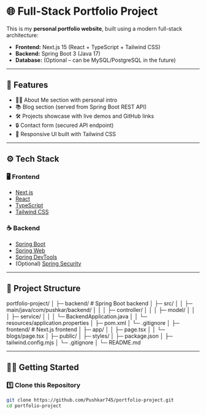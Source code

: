 # 🌐 Full-Stack Portfolio Project

This is my **personal portfolio website**, built using a modern full-stack architecture:
- **Frontend:** Next.js 15 (React + TypeScript + Tailwind CSS)
- **Backend:** Spring Boot 3 (Java 17)
- **Database:** (Optional – can be MySQL/PostgreSQL in the future)

---

## 🚀 Features

- 🧑‍💻 About Me section with personal intro
- 📚 Blog section (served from Spring Boot REST API)
- 🛠 Projects showcase with live demos and GitHub links
- 🔒 Contact form (secured API endpoint)
- 🎨 Responsive UI built with Tailwind CSS

---

## ⚙️ Tech Stack

### 🖥️ Frontend
- [Next.js](https://nextjs.org/)
- [React](https://react.dev/)
- [TypeScript](https://www.typescriptlang.org/)
- [Tailwind CSS](https://tailwindcss.com/)

### ☕ Backend
- [Spring Boot](https://spring.io/projects/spring-boot)
- [Spring Web](https://spring.io/guides/gs/rest-service/)
- [Spring DevTools](https://docs.spring.io/spring-boot/docs/current/reference/html/using.html#using.devtools)
- (Optional) [Spring Security](https://spring.io/projects/spring-security)

---

## 🧩 Project Structure

portfolio-project/
│
├─ backend/ # Spring Boot backend
│ ├─ src/
│ │ ├─ main/java/com/pushkar/backend/
│ │ │ ├─ controller/
│ │ │ ├─ model/
│ │ │ ├─ service/
│ │ │ └─ BackendApplication.java
│ │ └─ resources/application.properties
│ ├─ pom.xml
│ └─ .gitignore
│
├─ frontend/ # Next.js frontend
│ ├─ app/
│ │ ├─ page.tsx
│ │ └─ blogs/page.tsx
│ ├─ public/
│ ├─ styles/
│ ├─ package.json
│ ├─ tailwind.config.mjs
│ └─ .gitignore
│
└─ README.md

---

## 🏃‍♂️ Getting Started

### 1️⃣ Clone this Repository

```bash
git clone https://github.com/Pushkar745/portfolio-project.git
cd portfolio-project
